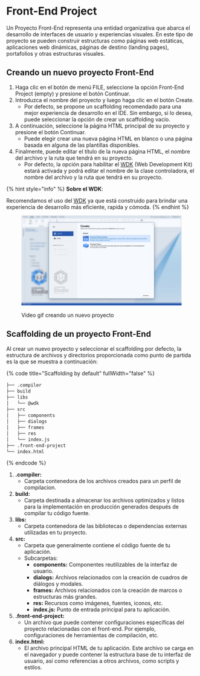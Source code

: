 # Front-End Project

Un Proyecto Front-End representa una entidad organizativa que abarca el desarrollo de interfaces de usuario y experiencias visuales. En este tipo de proyecto se pueden construir estructuras como páginas web estáticas, aplicaciones web dinámicas, páginas de destino (landing pages), portafolios y otras estructuras visuales.

## Creando un nuevo proyecto Front-End

1. Haga clic en el botón de menú FILE, seleccione la opción Front-End Project (empty) y presione el botón Continuar.
2. Introduzca el nombre del proyecto y luego haga clic en el botón Create.
   * Por defecto, se propone un scaffolding recomendado para una mejor experiencia de desarrollo en el IDE. Sin embargo, si lo desea, puede seleccionar la opción de crear un scaffolding vacío.
3. A continuación, seleccione la página HTML principal de su proyecto y presione el botón Continuar.
   * Puede elegir crear una nueva página HTML en blanco o una página basada en alguna de las plantillas disponibles.
4. Finalmente, puede editar el título de la nueva página HTML, el nombre del archivo y la ruta que tendrá en su proyecto.
   * Por defecto, la opción para habilitar el [WDK](broken-reference) (Web Development Kit) estará activada y podrá editar el nombre de la clase controladora, el nombre del archivo y la ruta que tendrá en su proyecto.

{% hint style="info" %}
**Sobre el WDK**:

Recomendamos el uso del [WDK](broken-reference) ya que está construido para brindar una experiencia de desarrollo más eficiente, rapida y cómoda.
{% endhint %}

<div align="left">

<figure><img src="../.gitbook/assets/new_front_end_project.jpg" alt=""><figcaption><p>Video gif creando un nuevo proyecto</p></figcaption></figure>

</div>

## Scaffolding de un proyecto Front-End

Al crear un nuevo proyecto y seleccionar el scaffolding por defecto, la estructura de archivos y directorios proporcionada como punto de partida es la que se muestra a continuación:

{% code title="Scaffolding by default" fullWidth="false" %}
```
├── .compiler
├── build
├── libs
│   └── @wdk
├── src
│   ├── components
│   ├── dialogs
│   ├── frames
│   ├── res
│   └── index.js
├── .front-end-project
└── index.html
```
{% endcode %}

1. **.compiler:**
   * Carpeta contenedora de los archivos creados para un perfil de compilacion.
2. **build:**
   * Carpeta destinada a almacenar los archivos optimizados y listos para la implementación en producción generados después de compilar tu código fuente.
3. **libs:**
   * Carpeta contenedora de las bibliotecas o dependencias externas utilizadas en tu proyecto.
4. **src:**
   * Carpeta que generalmente contiene el código fuente de tu aplicación.
   * Subcarpetas:
     * **components:** Componentes reutilizables de la interfaz de usuario.
     * **dialogs:** Archivos relacionados con la creación de cuadros de diálogos y modales.
     * **frames:** Archivos relacionados con la creación de marcos o estructuras más grandes.
     * **res:** Recursos como imágenes, fuentes, iconos, etc.
     * **index.js:** Punto de entrada principal para tu aplicación.
5. **.front-end-project:**
   * Un archivo que puede contener configuraciones específicas del proyecto relacionadas con el front-end. Por ejemplo, configuraciones de herramientas de compilación, etc.
6. **index.html:**
   * El archivo principal HTML de tu aplicación. Este archivo se carga en el navegador y puede contener la estructura base de tu interfaz de usuario, así como referencias a otros archivos, como scripts y estilos.
